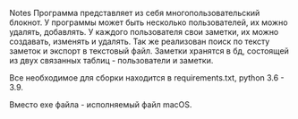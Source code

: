 Notes
Программа представляет из себя многопользовательский блокнот.
У программы может быть несколько пользователей, их можно удалять, добавлять.
У каждого пользователя свои заметки, их можно создавать, изменять и удалять. Так же реализован поиск по тексту заметок и экспорт в текстовый файл.
Заметки хранятся в бд, состоящей из двух связанных таблиц - пользователи и заметки.

Все необходимое для сборки находится в requirements.txt, python 3.6 - 3.9.

Вместо exe файла - исполняемый файл macOS.
